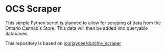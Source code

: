 # OCS Scraper

This simple Python script is planned to allow for scraping of data from the Ontario Cannabis Store. 
This data will then be added into queryable databases.

This repository is based on [jcorjaycee/dutchie_scraper](https://github.com/jcorjaycee/dutchie_scraper)